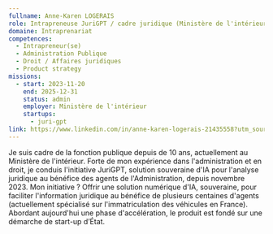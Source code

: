 ```yaml
---
fullname: Anne-Karen LOGERAIS
role: Intrapreneuse JuriGPT / cadre juridique (Ministère de l'intérieur, DSR)
domaine: Intraprenariat
competences:
  - Intrapreneur(se)
  - Administration Publique
  - Droit / Affaires juridiques
  - Product strategy
missions:
  - start: 2023-11-20
    end: 2025-12-31
    status: admin
    employer: Ministère de l'intérieur
    startups:
      - juri-gpt
link: https://www.linkedin.com/in/anne-karen-logerais-21435558?utm_source=share&utm_campaign=share_via&utm_content=profile&utm_medium=android_app
---
```

Je suis cadre de la fonction publique depuis de 10 ans, actuellement au Ministère de l'intérieur. 
Forte de mon expérience dans l'administration et en droit, je conduis l'initiative JuriGPT, solution souveraine d'IA pour l'analyse juridique au bénéfice des agents de l'Administration, depuis novembre 2023. 
Mon initiative ? Offrir une solution numérique d'IA, souveraine, pour faciliter l'information juridique au bénéfice de plusieurs centaines d'agents (actuellement spécialisé sur l'immatriculation des véhicules en France). Abordant aujourd'hui une phase d'accélération, le produit est fondé sur une démarche de start-up d’État.